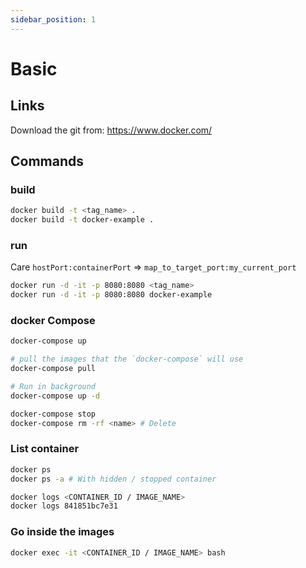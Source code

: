 ```yaml
---
sidebar_position: 1
---
```


# Basic

## Links

Download the git from:
https://www.docker.com/

## Commands


### build
```bash
docker build -t <tag_name> .
docker build -t docker-example .
```

### run
Care `hostPort:containerPort` => `map_to_target_port:my_current_port`

```bash
docker run -d -it -p 8080:8080 <tag_name>
docker run -d -it -p 8080:8080 docker-example
```

### docker Compose
```bash
docker-compose up

# pull the images that the `docker-compose` will use
docker-compose pull

# Run in background
docker-compose up -d

docker-compose stop
docker-compose rm -rf <name> # Delete
```

### List container
```bash
docker ps
docker ps -a # With hidden / stopped container

docker logs <CONTAINER_ID / IMAGE_NAME> 
docker logs 841851bc7e31 
```

### Go inside the images
```bash
docker exec -it <CONTAINER_ID / IMAGE_NAME> bash 
```
